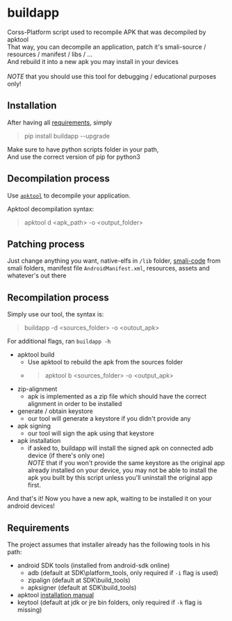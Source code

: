 # buildapp
Corss-Platform script used to recompile APK that was decompiled by apktool <br/>
That way, you can decompile an application, patch it's smali-source / resources / manifest / libs / ... <br />
And rebuild it into a new apk you may install in your devices <br />
<br />
*NOTE* that you should use this tool for debugging / educational purposes only!

## Installation
After having all [requirements](#Requirements), simply
> pip install buildapp --upgrade

Make sure to have python scripts folder in your path, <br/>
And use the correct version of pip for python3

## Decompilation process
Use [`apktool`](https://ibotpeaches.github.io/Apktool/install/) to decompile your application.

Apktool decompilation syntax:
> apktool d <apk_path> -o <output_folder>

## Patching process
Just change anything you want, native-elfs in `/lib` folder, [smali-code](https://source.android.com/docs/core/runtime/dalvik-bytecode) from smali folders, manifest file `AndroidManifest.xml`, resources, assets and whatever's out there

## Recompilation process
Simply use our tool, the syntax is:
> buildapp -d <sources_folder> -o <outout_apk>

For additional flags, ran `buildapp -h` <br/>

- apktool build
    - Use apktool to rebuild the apk from the sources folder
    - > apktool b <sources_folder> -o <output_apk>
- zip-alignment
    - apk is implemented as a zip file which should have the correct alignment in order to be installed
- generate / obtain keystore
    - our tool will generate a keystore if you didn't provide any
- apk signing
    - our tool will sign the apk using that keystore
- apk installation
    - if asked to, buildapp will install the signed apk on connected adb device (if there's only one) <br/>
    *NOTE* that if you won't provide the same keystore as the original app already installed on your device, you may not be able to install the apk you built by this script unless you'll uninstall the original app first.

And that's it! Now you have a new apk, waiting to be installed it on your android devices!

## Requirements
The project assumes that installer already has the following tools in his path:
- android SDK tools (installed from android-sdk online)
    - adb (default at SDK\platform_tools, only required if `-i` flag is used)
    - zipalign (default at SDK\build_tools)
    - apksigner (default at SDK\build_tools)
- apktool [installation manual](https://ibotpeaches.github.io/Apktool/install/)
- keytool (default at jdk or jre bin folders, only required if `-k` flag is missing)
